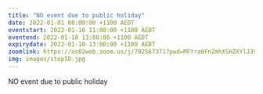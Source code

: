 ```yaml
---
title: "NO event due to public holiday"
date: 2022-01-01 00:00:00 +1100 AEDT
eventstart: 2022-01-10 11:00:00 +1100 AEDT
eventend: 2022-01-10 13:00:00 +1100 AEDT
expirydate: 2022-01-10 13:00:00 +1100 AEDT
zoomlink: https://us02web.zoom.us/j/702567371?pwd=MFYra0FnZmhXSHZXYlJ3VE5GMGkwZz09
img: images/stopID.jpg
---
```


NO event due to public holiday